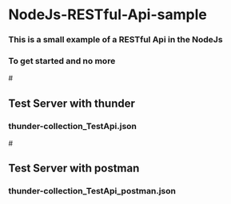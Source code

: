 # NodeJs-RESTful-Api-sample
<h3>This is a small example of a RESTful Api in the NodeJs </h3>
<h3>To get started and no more</h3>

#<h2>Test Server with thunder</h2>  
<h3>thunder-collection_TestApi.json</h3>

#<h2>Test Server with postman</h2>  
<h3>thunder-collection_TestApi_postman.json</h3>
